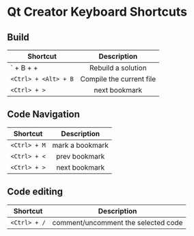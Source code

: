 # Qt Creator Keyboard Shortcuts

## Build
| Shortcut                                 | Description                   |
|------------------------------------------|:-----------------------------:|
|`<Alt> + B + <Down Arrow> + <Down Arrow>  | Rebuild a solution            |
|`<Ctrl> + <Alt> + B`                      | Compile the current file      |
|`<Ctrl> + >` | next bookmark      |


## Code Navigation
| Shortcut    | Description        |
|-------------|:------------------:|
|`<Ctrl> + M` | mark a bookmark    |
|`<Ctrl> + <` | prev bookmark      |
|`<Ctrl> + >` | next bookmark      |


## Code editing
| Shortcut    | Description                            |
|-------------|:--------------------------------------:|
|`<Ctrl> + /` | comment/uncomment the selected code    |
